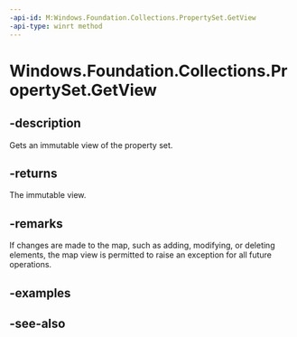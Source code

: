 ```yaml
---
-api-id: M:Windows.Foundation.Collections.PropertySet.GetView
-api-type: winrt method
---
```


<!-- Method syntax
public Windows.Foundation.Collections.IMapView<string, object> GetView()
-->

# Windows.Foundation.Collections.PropertySet.GetView

## -description
Gets an immutable view of the property set.

## -returns
The immutable view.

## -remarks

If changes are made to the map, such as adding, modifying, or deleting elements,
the map view is permitted to raise an exception for all future operations.

## -examples

## -see-also
